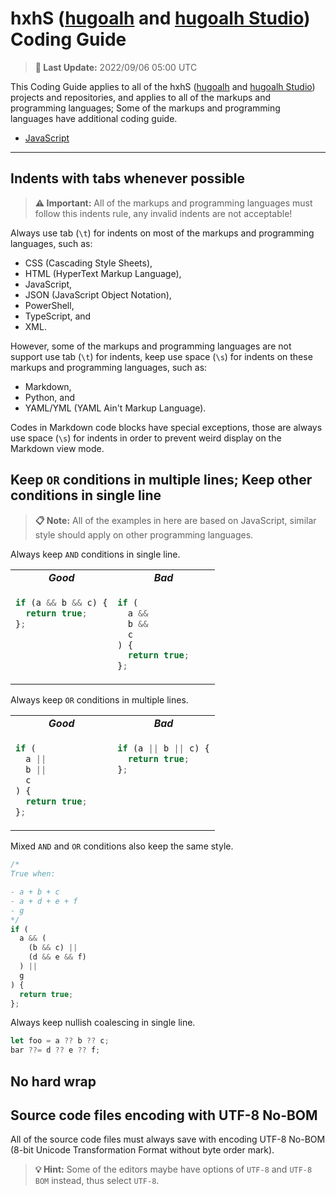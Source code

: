 [hugoalh]: https://github.com/hugoalh
[hugoalh Studio]: https://github.com/hugoalh-studio

# hxhS ([hugoalh][hugoalh] and [hugoalh Studio][hugoalh Studio]) Coding Guide

> **📅 Last Update:** 2022/09/06 05:00 UTC

This Coding Guide applies to all of the hxhS ([hugoalh][hugoalh] and [hugoalh Studio][hugoalh Studio]) projects and repositories, and applies to all of the markups and programming languages; Some of the markups and programming languages have additional coding guide.

- [JavaScript](./javascript.md)

---

## Indents with tabs whenever possible

> **⚠ Important:** All of the markups and programming languages must follow this indents rule, any invalid indents are not acceptable!

Always use tab (`\t`) for indents on most of the markups and programming languages, such as:

- CSS (Cascading Style Sheets),
- HTML (HyperText Markup Language),
- JavaScript,
- JSON (JavaScript Object Notation),
- PowerShell,
- TypeScript, and
- XML.

However, some of the markups and programming languages are not support use tab (`\t`) for indents, keep use space (`\s`) for indents on these markups and programming languages, such as:

- Markdown,
- Python, and
- YAML/YML (YAML Ain't Markup Language).

Codes in Markdown code blocks have special exceptions, those are always use space (`\s`) for indents in order to prevent weird display on the Markdown view mode.

## Keep `OR` conditions in multiple lines; Keep other conditions in single line

> **📋 Note:** All of the examples in here are based on JavaScript, similar style should apply on other programming languages.

Always keep `AND` conditions in single line.

<table width=100%>
<tbody valign="top">
<tr>
<td align="center" width=50%><b><i>Good</i></b></td>
<td align="center" width=50%><b><i>Bad</i></b></td>
</tr>
<tr>
<td>

```js
if (a && b && c) {
  return true;
};
```

</td>
<td>

```js
if (
  a &&
  b &&
  c
) {
  return true;
};
```

</td>
</tr>
</tbody>
</table>

Always keep `OR` conditions in multiple lines.

<table width=100%>
<tbody valign="top">
<tr>
<td align="center" width=50%><b><i>Good</i></b></td>
<td align="center" width=50%><b><i>Bad</i></b></td>
</tr>
<tr>
<td>

```js
if (
  a ||
  b ||
  c
) {
  return true;
};
```

</td>
<td>

```js
if (a || b || c) {
  return true;
};
```

</td>
</tr>
</tbody>
</table>

Mixed `AND` and `OR` conditions also keep the same style.

```js
/*
True when:

- a + b + c
- a + d + e + f
- g
*/
if (
  a && (
    (b && c) ||
    (d && e && f)
  ) ||
  g
) {
  return true;
};
```

Always keep nullish coalescing in single line.

```js
let foo = a ?? b ?? c;
bar ??= d ?? e ?? f;
```

## No hard wrap



## Source code files encoding with UTF-8 No-BOM

All of the source code files must always save with encoding UTF-8 No-BOM (8-bit Unicode Transformation Format without byte order mark).

> **💡 Hint:** Some of the editors maybe have options of `UTF-8` and `UTF-8 BOM` instead, thus select `UTF-8`.
